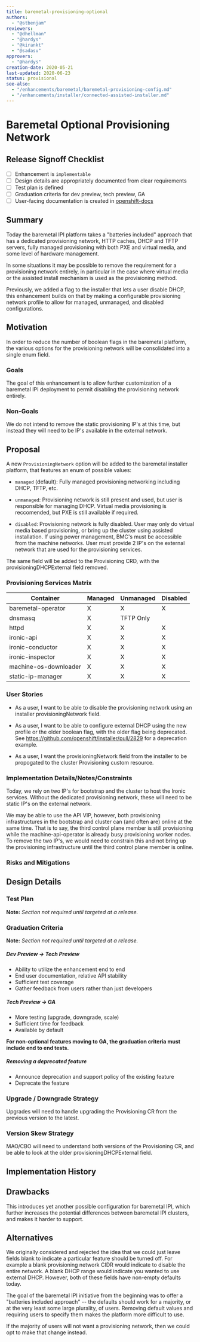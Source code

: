 ```yaml
---
title: baremetal-provisioning-optional
authors:
  - "@stbenjam"
reviewers:
  - "@dhellman"
  - "@hardys"
  - "@kirankt"
  - "@sadasu"
approvers:
  - "@hardys"
creation-date: 2020-05-21
last-updated: 2020-06-23
status: provisional
see-also:
  - "/enhancements/baremetal/baremetal-provisioning-config.md"
  - "/enhancements/installer/connected-assisted-installer.md"
---
```


# Baremetal Optional Provisioning Network

## Release Signoff Checklist

- [ ] Enhancement is `implementable`
- [ ] Design details are appropriately documented from clear requirements
- [ ] Test plan is defined
- [ ] Graduation criteria for dev preview, tech preview, GA
- [ ] User-facing documentation is created in [openshift-docs](https://github.com/openshift/openshift-docs/)

## Summary

Today the baremetal IPI platform takes a "batteries included" approach
that has a dedicated provisioning network, HTTP caches, DHCP and TFTP
servers, fully managed provisioning with both PXE and virtual media, and
some level of hardware management.

In some situations it may be possible to remove the requirement for a
provisioning network entirely, in particular in the case where
virtual media or the assisted install mechanism is used as the
provisioning method.

Previously, we added a flag to the installer that lets a user disable
DHCP, this enhancement builds on that by making a configurable
provisioning network profile to allow for managed, unmanaged, and
disabled configurations.

## Motivation

In order to reduce the number of boolean flags in the baremetal
platform, the various options for the provisioning network will be
consolidated into a single enum field.

### Goals

The goal of this enhancement is to allow further customization of a
baremetal IPI deployment to permit disabling the provisioning network
entirely.

### Non-Goals

We do not intend to remove the static provisioning IP's at this time,
but instead they will need to be IP's available in the external network.

## Proposal

A new `ProvisioningNetwork` option will be added to the baremetal
installer platform, that features an enum of possible values:

  - `managed` (default): Fully managed provisioning networking including
     DHCP, TFTP, etc.

  - `unmanaged`: Provisioning network is still present and used, but
     user is responsible for managing DHCP. Virtual media provisioning
     is reccomended, but PXE is still available if required.

  - `disabled`: Provisioning network is fully disabled. User may only do
     virtual media based provisioning, or bring up the cluster using
     assisted installation. If using power management, BMC's must be
     accessible from the machine networks. User must provide 2 IP's on
     the external network that are used for the provisioning services.

The same field will be added to the Provisioning CRD, with the
provisioningDHCPExternal field removed.

### Provisioning Services Matrix

| Container             | Managed       | Unmanaged     | Disabled                |
|-----------------------|---------------|---------------|-------------------------|
| baremetal-operator    | X             | X             | X                       |
| dnsmasq               | X             | TFTP Only     |                         |
| httpd                 | X             | X             | X                       |
| ironic-api            | X             | X             | X                       |
| ironic-conductor      | X             | X             | X                       |
| ironic-inspector      | X             | X             | X                       |
| machine-os-downloader | X             | X             | X                       |
| static-ip-manager     | X             | X             | X                       |

### User Stories

- As a user, I want to be able to disable the provisioning network using
  an installer provisioningNetwork field.

- As a user, I want to be able to configure external DHCP using the new
  profile or the older boolean flag, with the older flag being deprecated.
  See https://github.com/openshift/installer/pull/2829 for a deprecation
  example.

- As a user, I want the provisioningNetwork field from the installer to
  be propogated to the cluster Provisioning custom resource.

### Implementation Details/Notes/Constraints

Today, we rely on two IP's for bootstrap and the cluster to host the
Ironic services. Without the dedicated provisioning network, these will
need to be static IP's on the external network.

We may be able to use the API VIP, however, both provisioning
infrastructures in the bootstrap and cluster can (and often are) online
at the same time. That is to say, the third control plane member is
still provisioning while the machine-api-operator is already busy
provisioning worker nodes. To remove the two IP's, we would need to
constrain this and not bring up the provisioning infrastructure until
the third control plane member is online.

### Risks and Mitigations

## Design Details

### Test Plan

**Note:** *Section not required until targeted at a release.*

### Graduation Criteria

**Note:** *Section not required until targeted at a release.*

##### Dev Preview -> Tech Preview

- Ability to utilize the enhancement end to end
- End user documentation, relative API stability
- Sufficient test coverage
- Gather feedback from users rather than just developers

##### Tech Preview -> GA

- More testing (upgrade, downgrade, scale)
- Sufficient time for feedback
- Available by default

**For non-optional features moving to GA, the graduation criteria must include
end to end tests.**

##### Removing a deprecated feature

- Announce deprecation and support policy of the existing feature
- Deprecate the feature

### Upgrade / Downgrade Strategy

Upgrades will need to handle upgrading the Provisioning CR from the
previous version to the latest.

### Version Skew Strategy

MAO/CBO will need to understand both versions of the Provisioning CR,
and be able to look at the older provisioningDHCPExternal field.

## Implementation History


## Drawbacks

This introduces yet another possible configuration for baremetal IPI,
which further increases the potential differences between baremetal IPI
clusters, and makes it harder to support.

## Alternatives

We originally considered and rejected the idea that we could just leave
fields blank to indicate a particular feature should be turned off. For
example a blank provisioning network CIDR would indicate to disable the
entire network. A blank DHCP range would indicate you wanted to use
external DHCP. However, both of these fields have non-empty defaults
today.

The goal of the baremetal IPI initiative from the beginning was to offer
a "batteries included approach" -- the defaults should work for a
majority, or at the very least some large plurality, of users. Removing
default values and requiring users to specify them makes the platform
more difficult to use.

If the majority of users will not want a provisioning network, then we
could opt to make that change instead.
